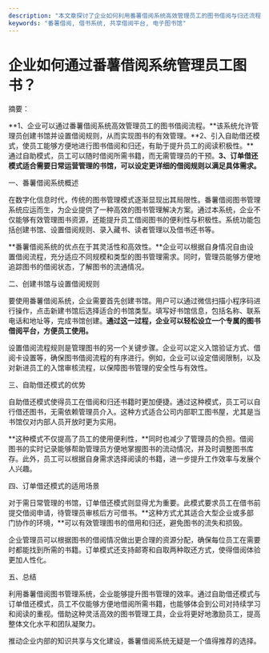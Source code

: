 ```yaml
---
description: "本文章探讨了企业如何利用番薯借阅系统高效管理员工的图书借阅与归还流程，提高图书管理效率。"
keywords: "番薯借阅, 借书系统, 共享借阅平台, 电子图书馆"
---
```

# 企业如何通过番薯借阅系统管理员工图书？

摘要： 

**1、企业可以通过番薯借阅系统高效管理员工的图书借阅流程。**该系统允许管理员创建书馆并设置借阅规则，从而实现图书的有效管理。**2、引入自助借还模式，使员工能够方便地进行图书借阅和归还，有助于提升员工的阅读积极性。**通过自助模式，员工可以随时借阅所需书籍，而无需管理员的干预。**3、订单借还模式适合需要日常运营管理的书馆，可以设定更详细的借阅规则以满足具体需求。**

一、番薯借阅系统概述

在数字化信息时代，传统的图书管理模式逐渐显现出其局限性。番薯借阅图书管理系统应运而生，为企业提供了一种高效的图书管理解决方案。通过本系统，企业不仅能够有效管理图书资源，还能提升员工借阅图书的便利性与积极性。系统功能包括创建书馆、设置借阅规则、录入藏书、读者管理以及借书还书等。

**番薯借阅系统的优点在于其灵活性和高效性。**企业可以根据自身情况自由设置借阅流程，充分适应不同规模和类型的图书管理需求。同时，管理员能够方便地追踪图书的借阅状态，了解图书的流通情况。

二、创建书馆与设置借阅规则

要使用番薯借阅系统，企业需要首先创建书馆。用户可以通过微信扫描小程序码进行操作，点击新建书馆后选择适合的书馆类型。填写好书馆信息，包括名称、联系电话和地址等，完成书馆创建。**通过这一过程，企业可以轻松设立一个专属的图书借阅平台，方便员工使用。**

设置借阅流程规则是管理图书的另一个关键步骤。企业可以定义入馆验证方式、借阅卡设置等，确保图书借阅流程的有序进行。例如，企业可以设定借阅限制，以及对新进员工的入馆审核流程，以保障图书管理的安全性与有效性。

三、自助借还模式的优势

自助借还模式使得员工在借阅和归还书籍时更加便捷。通过这种模式，员工可以自行借还图书，无需依赖管理员介入。这种方式适合公司内部职工图书屋，尤其是当书馆仅对内部人员开放时更为实用。

**这种模式不仅提高了员工的使用便利性，**同时也减少了管理员的负担。借阅图书的实时记录能够帮助管理员方便地掌握图书的流动情况，并及时调整图书库存。此外，员工可以根据自身需求选择阅读的书籍，进一步提升工作效率与发展个人兴趣。

四、订单借还模式的适用场景

对于需日常管理的书馆，订单借还模式则显得尤为重要。此模式要求员工在借书前提交借阅申请，待管理员审核后方可借书。**这种方式尤其适合大型企业或多部门协作的环境，**可以有效管理图书的借用和归还，避免图书的流失和损毁。

企业管理员可以根据图书的借阅情况做出更合理的资源分配，确保每位员工在需要时都能找到所需的书籍。订单模式还支持邮寄和自取两种取还方式，使得借阅体验更加人性化。

五、总结

利用番薯借阅图书管理系统，企业能够提升图书管理的效率。通过自助借还模式与订单借还模式，员工不仅能够方便地借阅所需书籍，也能够体会到公司对持续学习和阅读的重视。借助这种灵活高效的图书管理工具，企业将更好地激励员工，提高整体文化水平和团队凝聚力。

推动企业内部的知识共享与文化建设，番薯借阅系统无疑是一个值得推荐的选择。
